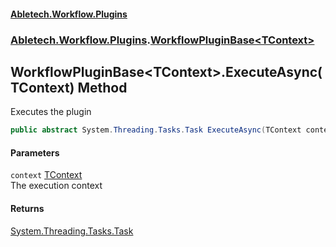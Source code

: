 #### [Abletech.Workflow.Plugins](index.md 'index')
### [Abletech.Workflow.Plugins](Abletech_Workflow_Plugins.md 'Abletech.Workflow.Plugins').[WorkflowPluginBase&lt;TContext&gt;](WorkflowPluginBase_TContext_.md 'Abletech.Workflow.Plugins.WorkflowPluginBase&lt;TContext&gt;')
## WorkflowPluginBase&lt;TContext&gt;.ExecuteAsync(TContext) Method
Executes the plugin  
```csharp
public abstract System.Threading.Tasks.Task ExecuteAsync(TContext context);
```
#### Parameters
<a name='Abletech_Workflow_Plugins_WorkflowPluginBase_TContext__ExecuteAsync(TContext)_context'></a>
`context` [TContext](WorkflowPluginBase_TContext_.md#Abletech_Workflow_Plugins_WorkflowPluginBase_TContext__TContext 'Abletech.Workflow.Plugins.WorkflowPluginBase&lt;TContext&gt;.TContext')  
The execution context
  
#### Returns
[System.Threading.Tasks.Task](https://docs.microsoft.com/en-us/dotnet/api/System.Threading.Tasks.Task 'System.Threading.Tasks.Task')  
